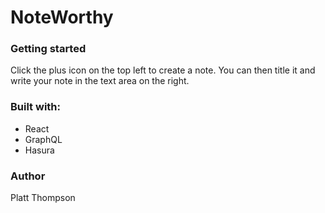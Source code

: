 # NoteWorthy

### Getting started

<!-- To create a note, simply title it and then save it. The app will autosave every 30 seconds so you don't lose your work. -->

Click the plus icon on the top left to create a note. You can then title it and write your note in the text area on the right.

### Built with:

- React
- GraphQL
- Hasura

### Author

Platt Thompson